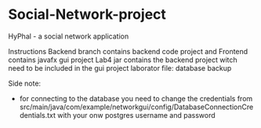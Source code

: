 # Social-Network-project
HyPhal - a social network application

Instructions
Backend branch contains backend code project and Frontend contains javafx gui project
Lab4 jar contains the backend project witch need to be included in the gui project
laborator file: database backup 

Side note: 
- for connecting to the database you need to change the credentials from 
src/main/java/com/example/networkgui/config/DatabaseConnectionCredentials.txt
with your onw postgres username and password
